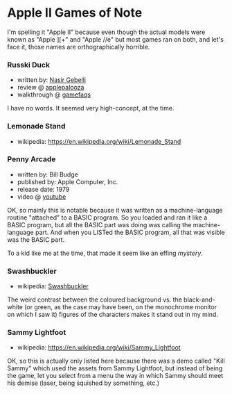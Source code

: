 Apple II Games of Note
======================

I'm spelling it "Apple II" because even though the actual models were
known as "Apple ][+" and "Apple //e" but most games ran on both, and
let's face it, those names are orthographically horrible.

### Russki Duck

*   written by: [Nasir Gebelli](https://en.wikipedia.org/wiki/Nasir_Gebelli)
*   review @ [applepalooza](http://www.platypuscomix.net/applepalooza/russkiduck.html)
*   walkthrough @ [gamefaqs](https://www.gamefaqs.com/appleii/580574-russki-duck/faqs)

I have no words.  It seemed very high-concept, at the time.

### Lemonade Stand

*   wikipedia: https://en.wikipedia.org/wiki/Lemonade_Stand

### Penny Arcade

*   written by: Bill Budge
*   published by: Apple Computer, Inc.
*   release date: 1979
*   video @ [youtube](https://www.youtube.com/watch?v=4h67eM0RAdM)

OK, so mainly this is notable because it was written as a machine-language
routine "attached" to a BASIC program.  So you loaded and ran it like a BASIC
program, but all the BASIC part was doing was calling the machine-language
part.  And when you LISTed the BASIC program, all that was visible was 
the BASIC part.

To a kid like me at the time, that made it seem like an effing *mystery*.

### Swashbuckler

*   wikipedia: [Swashbuckler](https://en.wikipedia.org/wiki/Swashbuckler_(video_game))

The weird contrast between the coloured background vs. the black-and-white
(or green, as the case may have been, on the monochrome monitor on which I
saw it) figures of the characters makes it stand out in my mind.

### Sammy Lightfoot

*   wikipedia: https://en.wikipedia.org/wiki/Sammy_Lightfoot

OK, so this is actually only listed here because there was a demo
called "Kill Sammy" which used the assets from Sammy Lightfoot, but
instead of being the game, let you select from a menu the way in
which Sammy should meet his demise (laser, being squished by something,
etc.)


